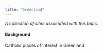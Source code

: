 ```yaml
---
title: "Greenland"
---
```



*A collection of sites associated with this topic.*

#### Background

Catholic places of interest in Greenland


